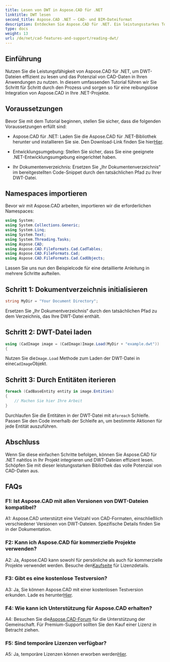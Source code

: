 ```yaml
---
title: Lesen von DWT in Aspose.CAD für .NET
linktitle: DWT lesen
second_title: Aspose.CAD .NET – CAD- und BIM-Dateiformat
description: Entdecken Sie Aspose.CAD für .NET. Ein leistungsstarkes Tool zum mühelosen Lesen von DWT-Dateien. Steigern Sie Ihre CAD-Datenintegration mit unserem benutzerfreundlichen Tutorial.
type: docs
weight: 13
url: /de/net/cad-features-and-support/reading-dwt/
---
```

## Einführung

Nutzen Sie die Leistungsfähigkeit von Aspose.CAD für .NET, um DWT-Dateien effizient zu lesen und das Potenzial von CAD-Daten in Ihren Anwendungen zu nutzen. In diesem umfassenden Tutorial führen wir Sie Schritt für Schritt durch den Prozess und sorgen so für eine reibungslose Integration von Aspose.CAD in Ihre .NET-Projekte.

## Voraussetzungen

Bevor Sie mit dem Tutorial beginnen, stellen Sie sicher, dass die folgenden Voraussetzungen erfüllt sind:

-  Aspose.CAD für .NET: Laden Sie die Aspose.CAD für .NET-Bibliothek herunter und installieren Sie sie. Den Download-Link finden Sie hier[Hier](https://releases.aspose.com/cad/net/).

- Entwicklungsumgebung: Stellen Sie sicher, dass Sie eine geeignete .NET-Entwicklungsumgebung eingerichtet haben.

- Ihr Dokumentenverzeichnis: Ersetzen Sie „Ihr Dokumentenverzeichnis“ im bereitgestellten Code-Snippet durch den tatsächlichen Pfad zu Ihrer DWT-Datei.

## Namespaces importieren

Bevor wir mit Aspose.CAD arbeiten, importieren wir die erforderlichen Namespaces:

```csharp
using System;
using System.Collections.Generic;
using System.Linq;
using System.Text;
using System.Threading.Tasks;
using Aspose.CAD;
using Aspose.CAD.FileFormats.Cad.CadTables;
using Aspose.CAD.FileFormats.Cad;
using Aspose.CAD.FileFormats.Cad.CadObjects;
```

Lassen Sie uns nun den Beispielcode für eine detaillierte Anleitung in mehrere Schritte aufteilen.

## Schritt 1: Dokumentverzeichnis initialisieren

```csharp
string MyDir = "Your Document Directory";
```

Ersetzen Sie „Ihr Dokumentverzeichnis“ durch den tatsächlichen Pfad zu dem Verzeichnis, das Ihre DWT-Datei enthält.

## Schritt 2: DWT-Datei laden

```csharp
using (CadImage image = (CadImage)Image.Load(MyDir + "example.dwt"))
{
```

 Nutzen Sie die`Image.Load` Methode zum Laden der DWT-Datei in eine`CadImage`Objekt.

## Schritt 3: Durch Entitäten iterieren

```csharp
foreach (CadBaseEntity entity in image.Entities)
{
    // Machen Sie hier Ihre Arbeit
}
```

 Durchlaufen Sie die Entitäten in der DWT-Datei mit a`foreach` Schleife. Passen Sie den Code innerhalb der Schleife an, um bestimmte Aktionen für jede Entität auszuführen.

## Abschluss

Wenn Sie diese einfachen Schritte befolgen, können Sie Aspose.CAD für .NET nahtlos in Ihr Projekt integrieren und DWT-Dateien effizient lesen. Schöpfen Sie mit dieser leistungsstarken Bibliothek das volle Potenzial von CAD-Daten aus.

## FAQs

### F1: Ist Aspose.CAD mit allen Versionen von DWT-Dateien kompatibel?

A1: Aspose.CAD unterstützt eine Vielzahl von CAD-Formaten, einschließlich verschiedener Versionen von DWT-Dateien. Spezifische Details finden Sie in der Dokumentation.

### F2: Kann ich Aspose.CAD für kommerzielle Projekte verwenden?

 A2: Ja, Aspose.CAD kann sowohl für persönliche als auch für kommerzielle Projekte verwendet werden. Besuche den[Kaufseite](https://purchase.aspose.com/buy) für Lizenzdetails.

### F3: Gibt es eine kostenlose Testversion?

 A3: Ja, Sie können Aspose.CAD mit einer kostenlosen Testversion erkunden. Lade es herunter[Hier](https://releases.aspose.com/).

### F4: Wie kann ich Unterstützung für Aspose.CAD erhalten?

 A4: Besuchen Sie die[Aspose.CAD-Forum](https://forum.aspose.com/c/cad/19) für die Unterstützung der Gemeinschaft. Für Premium-Support sollten Sie den Kauf einer Lizenz in Betracht ziehen.

### F5: Sind temporäre Lizenzen verfügbar?

 A5: Ja, temporäre Lizenzen können erworben werden[Hier](https://purchase.aspose.com/temporary-license/).